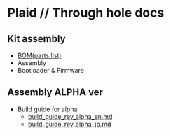 # Plaid // Through hole docs

## Kit assembly
- [BOM(parts list)](BOM.md)
- Assembly
- Bootloader & Firmware

## Assembly ALPHA ver
- Build guide for alpha
  - [build_guide_rev_alpha_en.md](./alpha/build_guide_rev_alpha_en.md)
  - [build_guide_rev_alpha_jp.md](./alpha/build_guide_rev_alpha_jp.md)
  